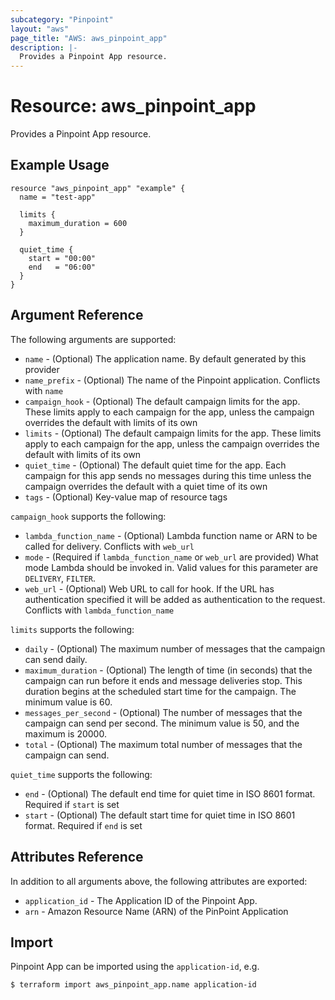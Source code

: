 ```yaml
---
subcategory: "Pinpoint"
layout: "aws"
page_title: "AWS: aws_pinpoint_app"
description: |-
  Provides a Pinpoint App resource.
---
```


# Resource: aws_pinpoint_app

Provides a Pinpoint App resource.

## Example Usage

```hcl
resource "aws_pinpoint_app" "example" {
  name = "test-app"

  limits {
    maximum_duration = 600
  }

  quiet_time {
    start = "00:00"
    end   = "06:00"
  }
}
```


## Argument Reference

The following arguments are supported:

* `name` - (Optional) The application name. By default generated by this provider
* `name_prefix` - (Optional) The name of the Pinpoint application. Conflicts with `name`
* `campaign_hook` - (Optional) The default campaign limits for the app. These limits apply to each campaign for the app, unless the campaign overrides the default with limits of its own
* `limits` - (Optional) The default campaign limits for the app. These limits apply to each campaign for the app, unless the campaign overrides the default with limits of its own
* `quiet_time` - (Optional) The default quiet time for the app. Each campaign for this app sends no messages during this time unless the campaign overrides the default with a quiet time of its own
* `tags` - (Optional) Key-value map of resource tags

`campaign_hook` supports the following:

* `lambda_function_name` - (Optional) Lambda function name or ARN to be called for delivery. Conflicts with `web_url`
* `mode` - (Required if `lambda_function_name` or `web_url` are provided) What mode Lambda should be invoked in. Valid values for this parameter are `DELIVERY`, `FILTER`.  
* `web_url` - (Optional) Web URL to call for hook. If the URL has authentication specified it will be added as authentication to the request. Conflicts with `lambda_function_name`

`limits` supports the following:

* `daily` - (Optional) The maximum number of messages that the campaign can send daily.
* `maximum_duration` - (Optional) The length of time (in seconds) that the campaign can run before it ends and message deliveries stop. This duration begins at the scheduled start time for the campaign. The minimum value is 60.
* `messages_per_second` - (Optional) The number of messages that the campaign can send per second. The minimum value is 50, and the maximum is 20000.
* `total` - (Optional) The maximum total number of messages that the campaign can send.

`quiet_time` supports the following:

* `end` - (Optional) The default end time for quiet time in ISO 8601 format. Required if `start` is set
* `start` - (Optional) The default start time for quiet time in ISO 8601 format. Required if `end` is set


## Attributes Reference

In addition to all arguments above, the following attributes are exported:

* `application_id` - The Application ID of the Pinpoint App.
* `arn` - Amazon Resource Name (ARN) of the PinPoint Application

## Import

Pinpoint App can be imported using the `application-id`, e.g.

```
$ terraform import aws_pinpoint_app.name application-id
```
